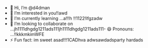 - 👋 Hi, I’m @d4dman
- 👀 I’m interested in you!!awd
- 🌱 I’m currently learning ...a!!!h !!1122!lfgzadw
- 💞️ I’m looking to collaborate on ...jh1111dhgdg1211ads111jh1111dhgdg1211ads111- 😄 Pronouns: ...!!kkkmkimWFE
- ⚡ Fun fact: im sweet asad!!!1CADhva
adwsawdadsparty hardads
<!--- a11ad
d4dman/d4dman is a ✨ special ✨ repository because its `README.md` (this file) appears on your GitHub profile.
You can click the Preview link to take a look at your changes.ss
--->
